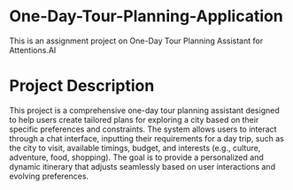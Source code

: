 # One-Day-Tour-Planning-Application
This is an assignment project on One-Day Tour Planning Assistant for Attentions.AI

# Project Description
This project is a comprehensive one-day tour planning assistant designed to help users create tailored plans for exploring a city based on their specific preferences and constraints. The system allows users to interact through a chat interface, inputting their requirements for a day trip, such as the city to visit, available timings, budget, and interests (e.g., culture, adventure, food, shopping). The goal is to provide a personalized and dynamic itinerary that adjusts seamlessly based on user interactions and evolving preferences.
